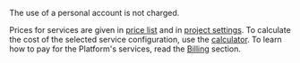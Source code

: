 The use of a personal account is not charged.

Prices for services are given in [price list](https://cloud.vk.com/pricelist) and in [project settings](https://msk.cloud.vk.com/app/project/prices). To calculate the cost of the selected service configuration, use the [calculator](https://cloud.vk.com/en/pricing/). To learn how to pay for the Platform's services, read the [Billing](/en/additionals/billing) section.
